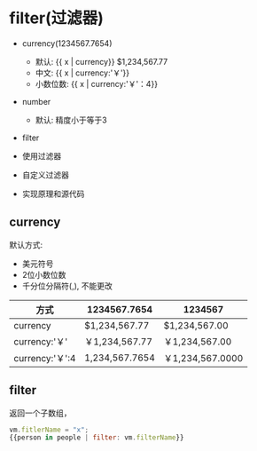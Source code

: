 # filter(过滤器)

- currency(1234567.7654)
	- 默认: {{ x | currency}} $1,234,567.77
	- 中文: {{ x | currency:'￥'}}
	- 小数位数: {{ x | currency:'￥'：4}}
- number
	- 默认: 精度小于等于3


- filter

- 使用过滤器
- 自定义过滤器
- 实现原理和源代码

## currency

默认方式:
- 美元符号
- 2位小数位数
- 千分位分隔符(,), 不能更改 

| 方式 | 1234567.7654 | 1234567 |
|----|----|----|
| currency | $1,234,567.77 | $1,234,567.00 |
| currency:'￥' | ￥1,234,567.77 | ￥1,234,567.00 |
| currency:'￥':4 | 1,234,567.7654 | ￥1,234,567.0000 |


## filter 
返回一个子数组，
```javascript
vm.fitlerName = "x";
{{person in people | filter: vm.filterName}}
```


